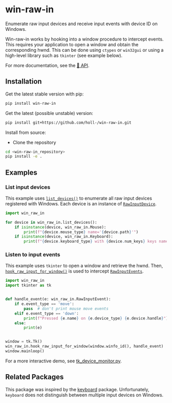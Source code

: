 
win-raw-in
========

Enumerate raw input devices and receive input events with device ID on Windows.

Win-raw-in works by hooking into a window procedure to intercept events.
This requires your application to open a window and obtain the corresponding hwnd.
This can be done using `ctypes` or `win32gui` or using a high-level library such as `tkinter` (see example below).

For more documentation, see the [🔗 API](https://holl-.github.io/win-raw-in/winrawin/).

## Installation

Get the latest stable version with pip:

```bash
pip install win-raw-in
```


Get the latest (possible unstable) version:

```bash
pip install git+https://github.com/holl-/win-raw-in.git
```

Install from source:
* Clone the repository
```bash
cd <win-raw-in_repository>
pip install -e .
````

## Examples

### List input devices

This example uses [`list_devices()`](https://holl-.github.io/win-raw-in/winrawin/#winrawin.list_devices) to enumerate all raw input devices registered with Windows.
Each device is an instance of [`RawInputDevice`](https://holl-.github.io/win-raw-in/winrawin/#winrawin.RawInputDevice).

```python
import win_raw_in

for device in win_raw_in.list_devices():
    if isinstance(device, win_raw_in.Mouse):
        print(f"{device.mouse_type} name='{device.path}'")
    if isinstance(device, win_raw_in.Keyboard):
        print(f"{device.keyboard_type} with {device.num_keys} keys name='{device.path}'")
```

### Listen to input events

This example uses `tkinter` to open a window and retrieve the hwnd.
Then, [`hook_raw_input_for_window()`](https://holl-.github.io/win-raw-in/winrawin/#winrawin.hook_raw_input_for_window) is used to intercept [`RawInputEvents`](https://holl-.github.io/win-raw-in/winrawin/#winrawin.RawInputEvent).

```python
import win_raw_in
import tkinter as tk


def handle_event(e: win_raw_in.RawInputEvent):
    if e.event_type == 'move':
        pass  # don't print mouse move events
    elif e.event_type == 'down':
        print(f"Pressed {e.name} on {e.device_type} {e.device.handle}")
    else:
        print(e)


window = tk.Tk()
win_raw_in.hook_raw_input_for_window(window.winfo_id(), handle_event)
window.mainloop()
```

For a more interactive demo, see [tk_device_monitor.py](examples/tk_device_monitor.py).


## Related Packages

This package was inspired by the [keyboard](https://github.com/boppreh/keyboard/tree/windows-device-id) package.
Unfortunately, `keyboard` does not distinguish between multiple input devices on Windows.
